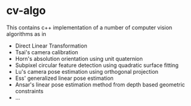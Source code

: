 # cv-algo
This contains c++ implementation of a number of computer vision algorithms as in
- Direct Linear Transformation
- Tsai's camera calibration
- Horn's absolution orientation using unit quaternion
- Subpixel circular feature detection using quadratic surface fitting 
- Lu's camera pose estimation using orthogonal projection
- Ess' generalized linear pose estimation 
- Ansar's linear pose estimation method from depth based geometric constraints
- ...
